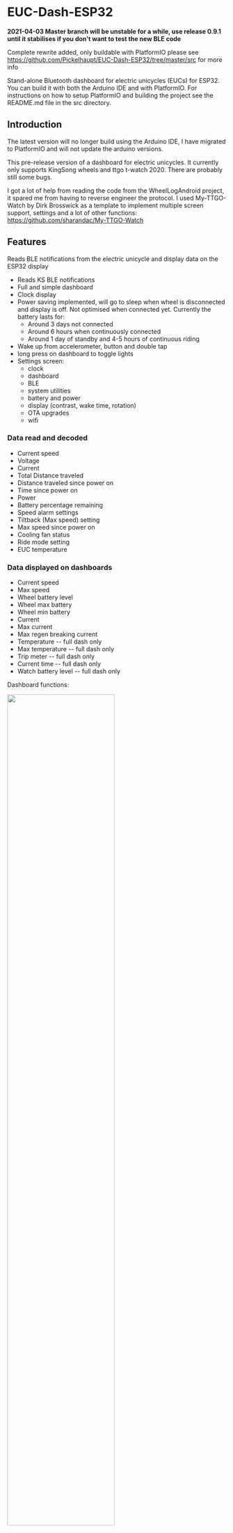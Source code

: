 # EUC-Dash-ESP32

**2021-04-03 Master branch will be unstable for a while, use release 0.9.1 until it stabilises if you don't want to test the new BLE code**

Complete rewrite added, only buildable with PlatformIO please see https://github.com/Pickelhaupt/EUC-Dash-ESP32/tree/master/src for more info

Stand-alone Bluetooth dashboard for electric unicycles (EUCs) for ESP32.
You can build it with both the Arduino IDE and with PlatformIO.
For instructions on how to setup PlatformIO and building the project see the README.md file in the src directory.

## Introduction
The latest version will no longer build using the Arduino IDE, I have migrated to PlatformIO and will not update the arduino versions.

This pre-release version of a dashboard for electric unicycles. It currently only supports KingSong wheels and ttgo t-watch 2020. There are probably still some bugs. 

I got a lot of help from reading the code from the WheelLogAndroid project, it spared me from having to reverse engineer the protocol.
I used My-TTGO-Watch by Dirk Brosswick as a template to implement multiple screen support, settings and a lot of other functions:
https://github.com/sharandac/My-TTGO-Watch


## Features
Reads BLE notifications from the electric unicycle and display data on the ESP32 display
- Reads KS BLE notifications
- Full and simple dashboard
- Clock display
- Power saving implemented, will go to sleep when wheel is disconnected and display is off. Not optimised when connected yet. Currently the battery lasts for:
  - Around 3 days not connected
  - Around 6 hours when continuously connected
  - Around 1 day of standby and 4-5 hours of continuous riding
- Wake up from accelerometer, button and double tap
- long press on dashboard to toggle lights
- Settings screen:
  - clock
  - dashboard
  - BLE
  - system utilities
  - battery and power
  - display (contrast, wake time, rotation)
  - OTA upgrades
  - wifi

### Data read and decoded
- Current speed
- Voltage
- Current
- Total Distance traveled
- Distance traveled since power on
- Time since power on
- Power
- Battery percentage remaining
- Speed alarm settings
- Tiltback (Max speed) setting
- Max speed since power on
- Cooling fan status
- Ride mode setting
- EUC temperature
### Data displayed on dashboards
- Current speed 
- Max speed
- Wheel battery level
- Wheel max battery
- Wheel min battery
- Current
- Max current
- Max regen breaking current
- Temperature -- full dash only
- Max temperature -- full dash only
- Trip meter -- full dash only
- Current time -- full dash only
- Watch battery level -- full dash only

Dashboard functions:
<div> 
<img src="https://github.com/Pickelhaupt/EUC-Dash-ESP32/raw/master/Images/dashboards-s.png" width="70%" align="center"/>
</div>

Dashboard alerts:
<div> 
<img src="https://github.com/Pickelhaupt/EUC-Dash-ESP32/raw/master/Images/alerts-note-s.png" width="60%" align="center"/>
</div>

### Other screens
- Time and date screen
- Settings screen
- trip info screen
- wheel info screen

Screen layout:
<div> 
<img src="https://github.com/Pickelhaupt/EUC-Dash-ESP32/raw/master/Images/maintile-s.png" width="80%" align="center"/>
</div>

Map of all settings screens (new version, some things still missing):
<div> 
<img src="https://github.com/Pickelhaupt/EUC-Dash-ESP32/raw/master/Images/new_settings-small.png" width="100%" align="center"/>
</div>

### Supported Models
Only supports Kingsong wheels at the moment. it autodetects the following models:
- KS14M/D/S
- KS16/KS16/S/X/XS
- KS18A/S/L/XL
- KS-S18

Gotway support is being actively worked on.
## Screenshots
Some new screenshots, colours are a bit off though
<div> 
  <img src="https://github.com/Pickelhaupt/EUC-Dash-ESP32/raw/master/Images/20201114_005122-fix_proc.jpg" width="20%" align="left"/>
  <img src="https://github.com/Pickelhaupt/EUC-Dash-ESP32/raw/master/Images/20201114_005212-fix_proc.jpg" width="20%" align="center"/>
  <img src="https://github.com/Pickelhaupt/EUC-Dash-ESP32/raw/master/Images/20201114_005143-fix_proc.jpg" width="20%" align="left"/>
  
  <img src="https://github.com/Pickelhaupt/EUC-Dash-ESP32/raw/master/Images/20201114_005231-fix_proc.jpg" width="20%" align="center"/>
</div>

## Dependencies
### Required libraries:
Libraries are downloaded automatically by PlatformIO when compiling for the first time.
- TTGO T-Watch Library; v1.4.1+
- AsyncTCP@>=1.1.1
- ArduinoJson@>=6.15.2

## Bugs and issues
- I have not verified if the http upgrade feature works, also the published firmware is out of date.

## Todo
- Support for more wheel brands (Gotway/Veteran, Inmotion, Ninebot planned)
- Autodetection of wheel make and model --done, only detects KS at this time

## Building the project
Requires PlatformIO and driver for the USB chip in the t-watch. for more info see: 
https://github.com/Pickelhaupt/EUC-Dash-ESP32/tree/master/src
## Connecting to the wheel
If the "connect to wheel" setting on the main setup screen is on it should connect automatically when it finds a compatible wheel when the screen is on, it will not connect when screen is off as the device is in sleep mode. However there is currently no function implemented to make it possible to choose what wheel it will connect to of there are more than one compatible wheel in range, it will simply connect to the first one it finds.

